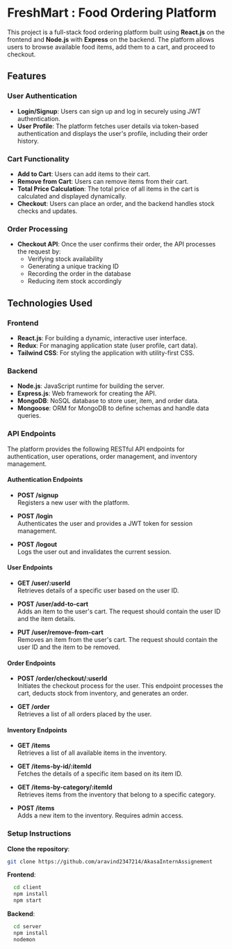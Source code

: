 # FreshMart : Food Ordering Platform

This project is a full-stack food ordering platform built using **React.js** on the frontend and **Node.js** with **Express** on the backend. The platform allows users to browse available food items, add them to a cart, and proceed to checkout.

## Features

### User Authentication
- **Login/Signup**: Users can sign up and log in securely using JWT authentication.
- **User Profile**: The platform fetches user details via token-based authentication and displays the user's profile, including their order history.

### Cart Functionality
- **Add to Cart**: Users can add items to their cart.
- **Remove from Cart**: Users can remove items from their cart.
- **Total Price Calculation**: The total price of all items in the cart is calculated and displayed dynamically.
- **Checkout**: Users can place an order, and the backend handles stock checks and updates.

### Order Processing
- **Checkout API**: Once the user confirms their order, the API processes the request by:
  - Verifying stock availability
  - Generating a unique tracking ID
  - Recording the order in the database
  - Reducing item stock accordingly

## Technologies Used

### Frontend
- **React.js**: For building a dynamic, interactive user interface.
- **Redux**: For managing application state (user profile, cart data).
- **Tailwind CSS**: For styling the application with utility-first CSS.

### Backend
- **Node.js**: JavaScript runtime for building the server.
- **Express.js**: Web framework for creating the API.
- **MongoDB**: NoSQL database to store user, item, and order data.
- **Mongoose**: ORM for MongoDB to define schemas and handle data queries.

### API Endpoints

The platform provides the following RESTful API endpoints for authentication, user operations, order management, and inventory management.

#### **Authentication Endpoints**

- **POST /signup**  
  Registers a new user with the platform.

- **POST /login**  
  Authenticates the user and provides a JWT token for session management.

- **POST /logout**  
  Logs the user out and invalidates the current session.

#### **User Endpoints**

- **GET /user/:userId**  
  Retrieves details of a specific user based on the user ID.

- **POST /user/add-to-cart**  
  Adds an item to the user's cart. The request should contain the user ID and the item details.

- **PUT /user/remove-from-cart**  
  Removes an item from the user's cart. The request should contain the user ID and the item to be removed.

#### **Order Endpoints**

- **POST /order/checkout/:userId**  
  Initiates the checkout process for the user. This endpoint processes the cart, deducts stock from inventory, and generates an order.

- **GET /order**  
  Retrieves a list of all orders placed by the user.

#### **Inventory Endpoints**

- **GET /items**  
  Retrieves a list of all available items in the inventory.

- **GET /items-by-id/:itemId**  
  Fetches the details of a specific item based on its item ID.

- **GET /items-by-category/:itemId**  
  Retrieves items from the inventory that belong to a specific category.

- **POST /items**  
  Adds a new item to the inventory. Requires admin access.



### Setup Instructions

**Clone the repository**:
   ```bash
   git clone https://github.com/aravind2347214/AkasaInternAssignement  
   ```

**Frontend**:
```bash
  cd client
  npm install
  npm start
```

**Backend**:

```bash
  cd server
  npm install
  nodemon
```




